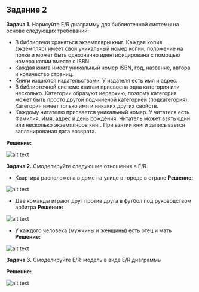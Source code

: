## Задание 2

**Задача 1.** Нарисуйте E/R диаграмму для библиотечной системы на основе следующих требований:

- В библиотеки храняться экземпляры книг. Каждая копия (экземпляр) имеет свой уникальный номер копии, положение на полке и может быть однозначно идентифицирована с помощью номера копии вместе с ISBN.
- Каждая книга имеет уникальный номер ISBN, год, название, автора и количество страниц.
- Книги издаются издательствами. У издателя есть имя и адрес.
- В библиотечной системе книгам присвоена одна категория или несколько. Категории образуют иерархию, поэтому категория может быть просто другой подчиненой категорией (подкатегория). Категория имеет только имя и никаких других свойств.
- Каждому читателю присвается уникальный номер. У читателя есть Фамилия, Имя, адрес и день рождения. Читатель может взять один или несколько экземпляров книг. При взятии книги записывается запланированая дата возврата.

**Решение:**

![alt text](https://github.com/yyahya-2000/BD_B2019_PING_7/blob/main/Practice%202/1.jpg?raw=true)

**Задача 2.** Смоделируйте следующие отношения в E/R.

- Квартира расположена в доме на улице в городе в стране
**Решение:**

![alt text](https://github.com/yyahya-2000/BD_B2019_PING_7/blob/main/Practice%202/2.1.jpg?raw=true)
- Две команды играют друг против друга в футбол под руководством арбитра
**Решение:**

![alt text](https://github.com/yyahya-2000/BD_B2019_PING_7/blob/main/Practice%202/2.2_.jpg?raw=true)
- У каждого человека (мужчины и женщины) есть отец и мать
**Решение:**

![alt text](https://github.com/yyahya-2000/BD_B2019_PING_7/blob/main/Practice%202/2.3.jpg?raw=true)

**Задача 3.** Смоделируйте E/R-модель в виде E/R диаграммы

**Решение:**

![alt text](https://github.com/yyahya-2000/BD_B2019_PING_7/blob/main/Practice%202/3.jpg?raw=true)
